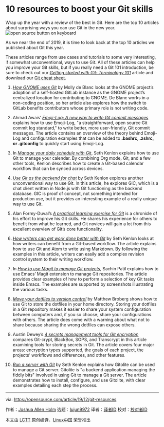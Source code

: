 [#]: collector: (lujun9972)
[#]: translator: (wxy)
[#]: reviewer: ( )
[#]: publisher: ( )
[#]: url: ( )
[#]: subject: (10 resources to boost your Git skills)
[#]: via: (https://opensource.com/article/19/12/git-resources)
[#]: author: (Joshua Allen Holm https://opensource.com/users/holmja)

10 resources to boost your Git skills
======
Wrap up the year with a review of the best in Git. Here are the top 10
articles about surprising ways you can use Git in the new year.
![open source button on keyboard][1]

As we near the end of 2019, it is time to look back at the top 10 articles we published about Git this year.

These articles range from use cases and tutorials to some very interesting, if somewhat unconventional, ways to use Git. All of these articles can help you improve your Git skills, but if you really need a Git 101 introduction, be sure to check out our _[Getting started with Git: Terminology 101][2]_ article and download our [Git cheat sheet][3].

  1. _[How GNOME uses Git][4]_ by Molly de Blanc looks at the GNOME project’s adoption of a self-hosted GitLab instance as the GNOME project’s centralized location for contributing to GNOME. De Blanc works in a non-coding position, so her article also explores how the switch to GitLab benefits contributors whose primary role is not writing code.

  2. Ahmad Awais’ _[Emoji-Log: A new way to write Git commit messages][5]_ explains how to use Emoji-Log, "a straightforward, open source Git commit log standard," to write better, more user-friendly, Git commit messages. The article contains an overview of the theory behind Emoji-Log and configuration examples that can be added to **.bashrc, .zshrc, or .gitconfig** to quickly start using Emoji-Log.

  3. In _[Manage your daily schedule with Git][6]_, Seth Kenlon explains how to use Git to manage your calendar. By combining Org mode, Git, and a few other tools, Kenlon describes how to create a Git-based calendar workflow that can be synced across devices.

  4. [_Use Git as the backend for chat_][7] by Seth Kenlon explores another unconventional way to use Git. In this article, he explores GIC, which is a chat client written in Node.js with Git functioning as the backend database. GIC is proof of concept, not something intended for production use, but it provides an interesting example of a really unique way to use Git.

  5. Alan Formy-Duval’s _[A practical learning exercise for Git][8]_ is a chronicle of his effort to improve his Git skills. He shares his experience for others to benefit from what he learned, and Git novices will gain a lot from this excellent overview of Git’s core functionality.

  6. _[How writers can get work done better with Git][9]_ by Seth Kenlon looks at how writers can benefit from a Git-based workflow. The article explains how to use Git and Atom to write using Markdown. By following the examples in this article, writers can easily add a complex revision control system to their writing workflow.

  7. In _[How to use Magit to manage Git projects][10]_, Sachin Patil explains how to use Emacs’ Magit extension to manage Git repositories. The article provides clear examples of how to perform a selection of key Git tasks inside Emacs. The examples are supported by screenshots illustrating the various tasks.

  8. _[Move your dotfiles to version control][11]_ by Matthew Broberg shows how to use Git to store the dotfiles in your home directory. Storing your dotfiles in a Git repository makes it easier to share your system configuration between computers and, if you so choose, share your configurations with others. The article does come with a warning about what not to share because sharing the wrong dotfiles can expose others.

  9. Austin Dewey’s _[4 secrets management tools for Git encryption][12]_ compares Git-crypt, BlackBox, SOPS, and Transcrypt in this article examining tools for storing secrets in Git. The article covers four major areas: encryption types supported, the goals of each project, the projects’ workflows and differences, and other features.

  10. _[Run a server with Git][13]_ by Seth Kenlon explains how Gitolite can be used to manage a Git server. Gitolite is "a backend application managing the fiddly bits" involved in using Git to manage a Git server. The article demonstrates how to install, configure, and use Gitolite, with clear examples detailing each step the process.




--------------------------------------------------------------------------------

via: https://opensource.com/article/19/12/git-resources

作者：[Joshua Allen Holm][a]
选题：[lujun9972][b]
译者：[译者ID](https://github.com/译者ID)
校对：[校对者ID](https://github.com/校对者ID)

本文由 [LCTT](https://github.com/LCTT/TranslateProject) 原创编译，[Linux中国](https://linux.cn/) 荣誉推出

[a]: https://opensource.com/users/holmja
[b]: https://github.com/lujun9972
[1]: https://opensource.com/sites/default/files/styles/image-full-size/public/lead-images/button_push_open_keyboard_file_organize.png?itok=KlAsk1gx (open source button on keyboard)
[2]: https://opensource.com/article/19/2/git-terminology
[3]: https://opensource.com/downloads/cheat-sheet-git
[4]: https://opensource.com/article/19/10/how-gnome-uses-git
[5]: https://opensource.com/article/19/2/emoji-log-git-commit-messages
[6]: https://opensource.com/article/19/4/calendar-git
[7]: https://opensource.com/article/19/4/git-based-chat
[8]: https://opensource.com/article/19/5/practical-learning-exercise-git
[9]: https://opensource.com/article/19/4/write-git
[10]: https://opensource.com/article/19/1/how-use-magit
[11]: https://opensource.com/article/19/3/move-your-dotfiles-version-control
[12]: https://opensource.com/article/19/2/secrets-management-tools-git
[13]: https://opensource.com/article/19/4/server-administration-git
